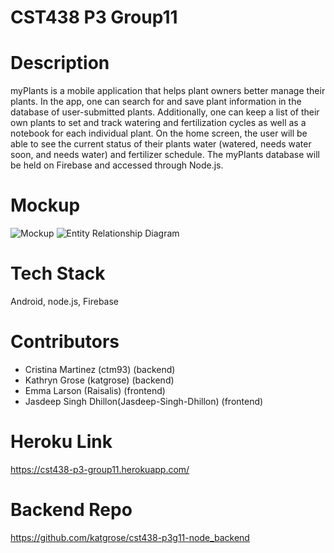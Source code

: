 # CST438 P3 Group11

# Description
myPlants is a mobile application that helps plant owners better manage their plants. In the app, one can search for and save plant information in the database of user-submitted plants. Additionally, one can keep a list of their own plants to set and track watering and fertilization cycles as well as a notebook for each individual plant. On the home screen, the user will be able to see the current status of their plants water (watered, needs water soon, and needs water) and fertilizer schedule.
The myPlants database will be held on Firebase and accessed through Node.js. 

# Mockup
![Mockup](https://user-images.githubusercontent.com/59929844/139332235-1d3b54c0-ea60-4e34-83ce-c78aaadefe57.png)
![Entity Relationship Diagram](https://user-images.githubusercontent.com/51251414/139507953-3f6cacac-2eb4-46bb-b8a1-e6e934b16c4b.png)

# Tech Stack
Android, node.js, Firebase

# Contributors
- Cristina Martinez (ctm93) (backend)
- Kathryn Grose (katgrose) (backend)
- Emma Larson (Raisalis) (frontend)
- Jasdeep Singh Dhillon(Jasdeep-Singh-Dhillon) (frontend)

# Heroku Link
https://cst438-p3-group11.herokuapp.com/
# Backend Repo
https://github.com/katgrose/cst438-p3g11-node_backend
